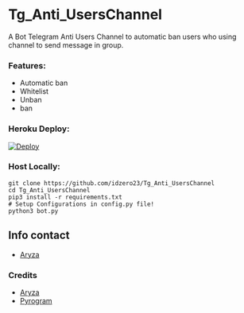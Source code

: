 # Tg_Anti_UsersChannel
A Bot Telegram Anti Users Channel to automatic ban users who using channel to send message in group.

### Features:
- Automatic ban
- Whitelist
- Unban
- ban


### Heroku Deploy:
[![Deploy](https://www.herokucdn.com/deploy/button.svg)](https://heroku.com/deploy?template=https://github.com/idzero23/Tg_Anti_UsersChannel)

### Host Locally:
```shell
git clone https://github.com/idzero23/Tg_Anti_UsersChannel
cd Tg_Anti_UsersChannel
pip3 install -r requirements.txt
# Setup Configurations in config.py file!
python3 bot.py
```
## Info contact
- [Aryza](https://t.me/idzxartez)
### Credits
- [Aryza](https://github.com/Aryza23)
- [Pyrogram](https://github.com/pyrogram/pyrogram)
